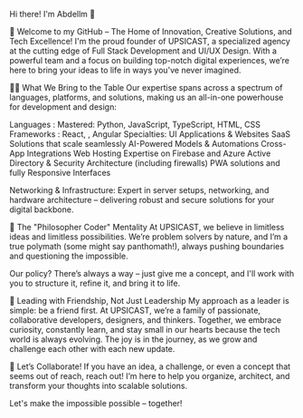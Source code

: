 Hi there! I'm Abdellm 👋

🚀 Welcome to my GitHub – The Home of Innovation, Creative Solutions, and Tech Excellence!
I'm the proud founder of UPSICAST, a specialized agency at the cutting edge of Full Stack Development and UI/UX Design. With a powerful team and a focus on building top-notch digital experiences, we’re here to bring your ideas to life in ways you've never imagined.

👨‍💻 What We Bring to the Table
Our expertise spans across a spectrum of languages, platforms, and solutions, making us an all-in-one powerhouse for development and design:

Languages  : Mastered: Python, JavaScript, TypeScript, HTML, CSS
Frameworks : React, , Angular
Specialties:
UI Applications & Websites
SaaS Solutions that scale seamlessly
AI-Powered Models & Automations
Cross-App Integrations
Web Hosting Expertise on Firebase and Azure
Active Directory & Security Architecture (including firewalls)
PWA solutions and fully Responsive Interfaces

Networking & Infrastructure: Expert in server setups, networking, and hardware architecture – delivering robust and secure solutions for your digital backbone.

🧠 The "Philosopher Coder" Mentality
At UPSICAST, we believe in limitless ideas and limitless possibilities. We’re problem solvers by nature, and I’m a true polymath (some might say panthomath!), always pushing boundaries and questioning the impossible.

Our policy? There’s always a way – just give me a concept, and I'll work with you to structure it, refine it, and bring it to life.

🌟 Leading with Friendship, Not Just Leadership
My approach as a leader is simple: be a friend first. At UPSICAST, we’re a family of passionate, collaborative developers, designers, and thinkers. Together, we embrace curiosity, constantly learn, and stay small in our hearts because the tech world is always evolving. The joy is in the journey, as we grow and challenge each other with each new update.

💬 Let’s Collaborate!
If you have an idea, a challenge, or even a concept that seems out of reach, reach out! I’m here to help you organize, architect, and transform your thoughts into scalable solutions.

Let's make the impossible possible – together!
